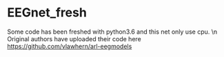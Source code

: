 # EEGnet_fresh
Some code has been freshed with python3.6 and this net only use cpu. \n
Original authors have uploaded their code here https://github.com/vlawhern/arl-eegmodels
